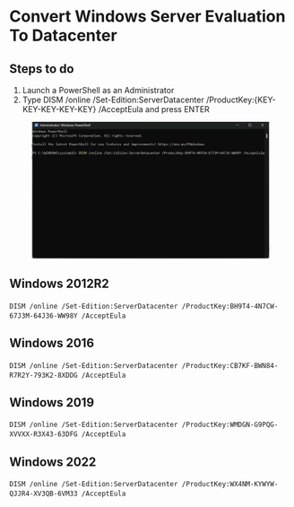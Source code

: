 # Convert Windows Server Evaluation To Datacenter

## Steps to do

1. Launch a PowerShell as an Administrator
2. Type DISM /online /Set-Edition:ServerDatacenter /ProductKey:{KEY-KEY-KEY-KEY-KEY} /AcceptEula and press ENTER

<figure><img src="../.gitbook/assets/image.png" alt=""><figcaption></figcaption></figure>

## Windows 2012R2

`DISM /online /Set-Edition:ServerDatacenter /ProductKey:BH9T4-4N7CW-67J3M-64J36-WW98Y /AcceptEula`

## Windows 2016

`DISM /online /Set-Edition:ServerDatacenter /ProductKey:CB7KF-BWN84-R7R2Y-793K2-8XDDG /AcceptEula`

## Windows 2019

`DISM /online /Set-Edition:ServerDatacenter /ProductKey:WMDGN-G9PQG-XVVXX-R3X43-63DFG /AcceptEula`&#x20;

## Windows 2022

`DISM /online /Set-Edition:ServerDatacenter /ProductKey:WX4NM-KYWYW-QJJR4-XV3QB-6VM33 /AcceptEula`&#x20;
